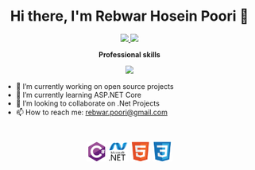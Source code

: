 <h1 align="center">Hi there, I'm Rebwar Hosein Poori 👋</h1>

<p align="center">
 <a href="https://linkedin.com/in/rebwar" target="_blank">
  <img src="https://img.icons8.com/fluent/48/000000/linkedin.png" />
 </a>
  
 <a href="https://twitter.com/rebwar_poori" target="_blank">
  <img src="https://img.icons8.com/fluent/48/000000/twitter.png" />
 </a>
</p>

<p align="center"> 
 <strong>
  Professional skills
  </strong>
</p>

<p align="center">
 <a href="#" alt="Rebwar's github stats">
  <img src="https://github-readme-stats.vercel.app/api?username=rebwar&theme=tokyonight&show_icons=true" />
 </a>
</p>

- 🔭 I’m currently working on open source projects
- 🌱 I’m currently learning ASP.NET Core
- 👯 I’m looking to collaborate on .Net Projects
- 📫 How to reach me: rebwar.poori@gmail.com

</br>

<p align="center"> 
  <img src="https://raw.githubusercontent.com/devicons/devicon/master/icons/csharp/csharp-original.svg" alt="csharp" width="40" height="40" />
  <img src="https://raw.githubusercontent.com/devicons/devicon/master/icons/dot-net/dot-net-original-wordmark.svg" alt="dotnet" width="40" height="40" />
  <img src="https://raw.githubusercontent.com/devicons/devicon/master/icons/html5/html5-original.svg" alt="javascript" width="40" height="40" />
  <img src="https://raw.githubusercontent.com/devicons/devicon/master/icons/css3/css3-original.svg" alt="typescript" width="40" height="40" />  
</p>




<!--
**rebwar/rebwar** is a ✨ _special_ ✨ repository because its `README.md` (this file) appears on your GitHub profile.

Here are some ideas to get you started:

- 🔭 I’m currently working on open source projects
- 🌱 I’m currently learning ASP.NET Core
- 👯 I’m looking to collaborate on ...
- 🤔 I’m looking for help with ...
- 💬 Ask me about ...
- 📫 How to reach me: rebwar.poori@gmail.com
- 😄 Pronouns: ...
- ⚡ Fun fact: ...
-->

